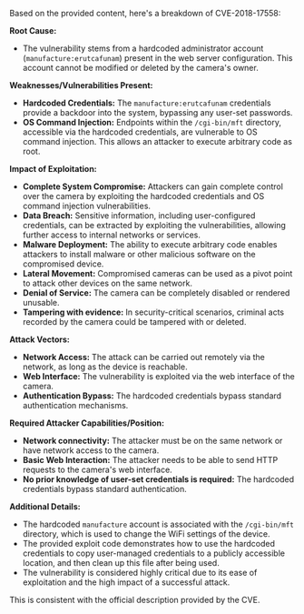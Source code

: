 Based on the provided content, here's a breakdown of CVE-2018-17558:

**Root Cause:**

*   The vulnerability stems from a hardcoded administrator account (`manufacture:erutcafunam`) present in the web server configuration. This account cannot be modified or deleted by the camera's owner.

**Weaknesses/Vulnerabilities Present:**

*   **Hardcoded Credentials:** The `manufacture:erutcafunam` credentials provide a backdoor into the system, bypassing any user-set passwords.
*   **OS Command Injection:** Endpoints within the `/cgi-bin/mft` directory, accessible via the hardcoded credentials, are vulnerable to OS command injection. This allows an attacker to execute arbitrary code as root.

**Impact of Exploitation:**

*   **Complete System Compromise:** Attackers can gain complete control over the camera by exploiting the hardcoded credentials and OS command injection vulnerabilities.
*   **Data Breach:** Sensitive information, including user-configured credentials, can be extracted by exploiting the vulnerabilities, allowing further access to internal networks or services.
*   **Malware Deployment:** The ability to execute arbitrary code enables attackers to install malware or other malicious software on the compromised device.
*   **Lateral Movement:**  Compromised cameras can be used as a pivot point to attack other devices on the same network.
*   **Denial of Service:** The camera can be completely disabled or rendered unusable.
*  **Tampering with evidence:** In security-critical scenarios, criminal acts recorded by the camera could be tampered with or deleted.

**Attack Vectors:**

*   **Network Access:**  The attack can be carried out remotely via the network, as long as the device is reachable.
*   **Web Interface:** The vulnerability is exploited via the web interface of the camera.
*   **Authentication Bypass:** The hardcoded credentials bypass standard authentication mechanisms.

**Required Attacker Capabilities/Position:**

*   **Network connectivity:** The attacker must be on the same network or have network access to the camera.
*   **Basic Web Interaction:** The attacker needs to be able to send HTTP requests to the camera's web interface.
*   **No prior knowledge of user-set credentials is required:** The hardcoded credentials bypass standard authentication.

**Additional Details:**

*   The hardcoded `manufacture` account is associated with the `/cgi-bin/mft` directory, which is used to change the WiFi settings of the device.
*   The provided exploit code demonstrates how to use the hardcoded credentials to copy user-managed credentials to a publicly accessible location, and then clean up this file after being used.
*   The vulnerability is considered highly critical due to its ease of exploitation and the high impact of a successful attack.

This is consistent with the official description provided by the CVE.
